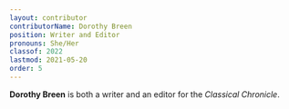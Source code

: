 ```yaml
---
layout: contributor
contributorName: Dorothy Breen
position: Writer and Editor
pronouns: She/Her
classof: 2022
lastmod: 2021-05-20
order: 5
---
```

**Dorothy Breen** is both a writer and an editor for the *Classical Chronicle*.
